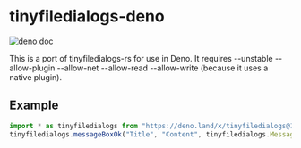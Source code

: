 # tinyfiledialogs-deno
[![deno doc](https://doc.deno.land/badge.svg)](https://doc.deno.land/https/deno.land/x/tinyfiledialogs@1.0.4/mod.ts)

This is a port of tinyfiledialogs-rs for use in Deno.
It requires --unstable --allow-plugin --allow-net --allow-read --allow-write (because it uses a native plugin).

## Example
```ts
import * as tinyfiledialogs from "https://deno.land/x/tinyfiledialogs@1.0.4/mod.ts"
tinyfiledialogs.messageBoxOk("Title", "Content", tinyfiledialogs.MessageBoxIcon.Info)
```